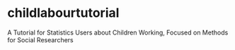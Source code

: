 # childlabourtutorial
A Tutorial for Statistics Users about Children Working, Focused on Methods for Social Researchers
